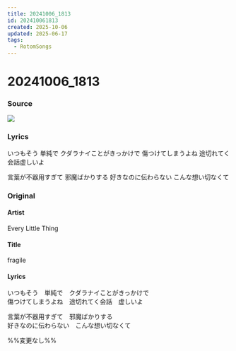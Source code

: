 ```yaml
---
title: 20241006_1813
id: 202410061813
created: 2025-10-06
updated: 2025-06-17
tags:
  - RotomSongs
---
```

# 20241006_1813

### Source

![](https://x.com/Starlystrongest/status/1842855765603938447)

### Lyrics

いつもそう 単純で
クダラナイことがきっかけで
傷つけてしまうよね
途切れてく会話虚しいよ

言葉が不器用すぎて 邪魔ばかりする
好きなのに伝わらない こんな想い切なくて

### Original

#### Artist

Every Little Thing

#### Title

fragile

#### Lyrics

いつもそう　単純で　クダラナイことがきっかけで  
傷つけてしまうよね　途切れてく会話　虚しいよ  
  
言葉が不器用すぎて　邪魔ばかりする  
好きなのに伝わらない　こんな想い切なくて  

%%変更なし%%